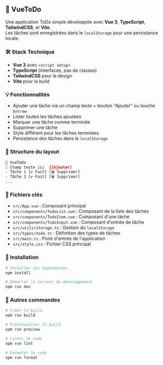 ## 🦕 VueToDo

Une application ToDo simple développée avec **Vue 3**, **TypeScript**, **TailwindCSS**, et **Vite**.  
Les tâches sont enregistrées dans le `localStorage` pour une persistance locale.

### 🛠️ Stack Technique

- **Vue 3** avec `<script setup>`
- **TypeScript** (interfaces, pas de classes)
- **TailwindCSS** pour le design
- **Vite** pour le build

### 💡 Fonctionnalités

- Ajouter une tâche via un champ texte + bouton "Ajouter" ou touche `Entrée`
- Lister toutes les tâches ajoutées
- Marquer une tâche comme terminée
- Supprimer une tâche
- Style différent pour les tâches terminées
- Persistance des tâches dans le `localStorage`

### 🧱 Structure du layout

```bash
🦕 VueToDo
[ Champ texte ici  ][Ajouter]
- Tâche 1 [✔️ Fait] [🗑️ Supprimer]
- Tâche 2 [✔️ Fait] [🗑️ Supprimer]
...
```

### 📁 Fichiers clés
- `src/App.vue` : Composant principal
- `src/components/TodoList.vue` : Composant de la liste des tâches
- `src/components/TodoItem.vue` : Composant d'une tâche
- `src/components/TodoInput.vue` : Composant d'entrée de tâche
- `src/utils/storage.ts` : Gestion du `localStorage`
- `src/types/todo.ts` : Définition des types de tâches
- `src/main.ts` : Point d'entrée de l'application
- `src/style.css` : Fichier CSS principal

### 🔧 Installation

```bash
# Installer les dépendances
npm install 
```

```bash
# Démarrer le serveur de développement
npm run dev 
```

### 🔧 Autres commandes

```bash
# Créer le build
npm run build 

# Prévisualiser le build
npm run preview 

# Linter le code
npm run lint 

# Formater le code
npm run format 
```
